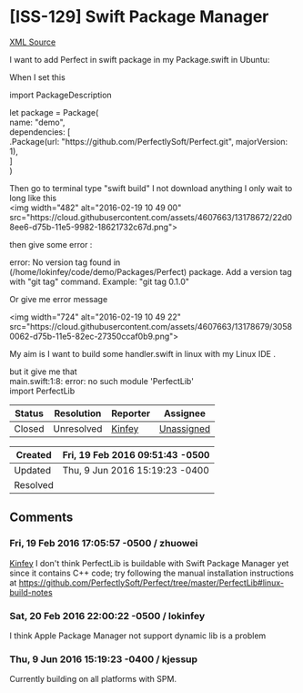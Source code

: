 # [ISS-129] Swift Package Manager

[XML Source](./xml/ISS-129.xml)
<p><p>I want to add Perfect in swift package in my Package.swift in Ubuntu:</p>

<p>When I set this </p>

<p>import PackageDescription</p>

<p>let package = Package(<br/>
  name:  "demo",<br/>
  dependencies: [<br/>
    .Package(url:  "https://github.com/PerfectlySoft/Perfect.git", majorVersion: 1),<br/>
  ]<br/>
)</p>

<p>Then go to terminal type "swift build"  I not download anything I only wait to long like this<br/>
&lt;img width="482" alt="2016-02-19 10 49 00" src="https://cloud.githubusercontent.com/assets/4607663/13178672/22d08ee6-d75b-11e5-9982-18621732c67d.png"&gt;</p>

<p>then give some error :</p>

<p>error: No version tag found in (/home/lokinfey/code/demo/Packages/Perfect) package. Add a version tag with "git tag" command. Example: "git tag 0.1.0"</p>

<p>Or give me error message</p>

<p>&lt;img width="724" alt="2016-02-19 10 49 22" src="https://cloud.githubusercontent.com/assets/4607663/13178679/30580062-d75b-11e5-82ec-27350ccaf0b9.png"&gt;</p>

<p>My aim is I want to build some handler.swift in linux with my Linux IDE .</p>

<p>but it give me that <br/>
main.swift:1:8: error: no such module 'PerfectLib'<br/>
import PerfectLib</p></p>





Status|Resolution|Reporter|Assignee
------|----------|--------|--------
Closed|Unresolved|[Kinfey](lokinfey)|[Unassigned]($-1)





Created|Fri, 19 Feb 2016 09:51:43 -0500
-------|--------------
Updated|Thu, 9 Jun 2016 15:19:23 -0400
Resolved|


## Comments




### Fri, 19 Feb 2016 17:05:57 -0500 / zhuowei 

<p><p><a href="http://jira.perfect.org:8080/secure/ViewProfile.jspa?name=lokinfey" class="user-hover" rel="lokinfey">Kinfey</a> I don't think PerfectLib is buildable with Swift Package Manager yet since it contains C++ code; try following the manual installation instructions at <a href="https://github.com/PerfectlySoft/Perfect/tree/master/PerfectLib#linux-build-notes" class="external-link" rel="nofollow">https://github.com/PerfectlySoft/Perfect/tree/master/PerfectLib#linux-build-notes</a></p></p>


### Sat, 20 Feb 2016 22:00:22 -0500 / lokinfey 

<p><p>I think Apple Package Manager not support dynamic lib is a problem</p></p>


### Thu, 9 Jun 2016 15:19:23 -0400 / kjessup 

<p><p>Currently building on all platforms with SPM.</p></p>


